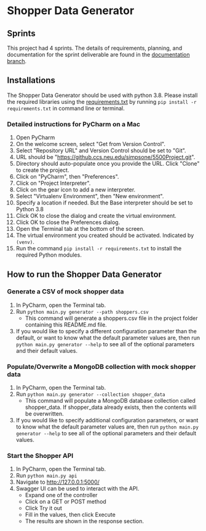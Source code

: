 # Shopper Data Generator

## Sprints
This project had 4 sprints. The details of requirements, planning, and documentation for the sprint deliverable are found in the [documentation branch](https://github.com/audrey35/shopper-generator/tree/documentation).

## Installations
The Shopper Data Generator should be used with python 3.8.
Please install the required libraries using the [requirements.txt](requirements.txt) by running 
`pip install -r requirements.txt` in command line or terminal.

### Detailed instructions for PyCharm on a Mac
1. Open PyCharm
2. On the welcome screen, select "Get from Version Control".
3. Select "Repository URL" and Version Control should be set to "Git".
4. URL should be "https://github.ccs.neu.edu/simpsone/5500Project.git".
5. Directory should auto-populate once you provide the URL. Click "Clone" to create the project.
6. Click on "PyCharm", then "Preferences".
7. Click on "Project Interpreter".
8. Click on the gear icon to add a new interpreter.
9. Select "Virtualenv Environment", then "New environment".
10. Specify a location if needed. But the Base interpreter should be set to Python 3.8
11. Click OK to close the dialog and create the virtual environment.
12. Click OK to close the Preferences dialog.
13. Open the Terminal tab at the bottom of the screen.
14. The virtual environment you created should be activated. Indicated by `(venv)`.
14. Run the command `pip install -r requirements.txt` to install the required Python modules.

## How to run the Shopper Data Generator
### Generate a CSV of mock shopper data
1. In PyCharm, open the Terminal tab.
2. Run `python main.py generator --path shoppers.csv`
   - This command will generate a shoppers.csv file in the project folder containing this README.md file.
3. If you would like to specify a different configuration parameter than the default, or want to know what the default parameter values are, then run `python main.py generator --help` to see all of the optional parameters and their default values.

### Populate/Overwrite a MongoDB collection with mock shopper data
1. In PyCharm, open the Terminal tab.
2. Run `python main.py generator --collection shopper_data`
   - This command will populate a MongoDB database collection called shopper_data. If shopper_data already exists, then the contents will be overwritten.
3. If you would like to specify additional configuration parameters, or want to know what the default parameter values are, then run `python main.py generator --help` to see all of the optional parameters and their default values.

### Start the Shopper API
1. In PyCharm, open the Terminal tab.
2. Run `python main.py api`
3. Navigate to http://127.0.0.1:5000/
4. Swagger UI can be used to interact with the API.
   - Expand one of the controller
   - Click on a GET or POST method
   - Click Try it out
   - Fill in the values, then click Execute
   - The results are shown in the response section.

